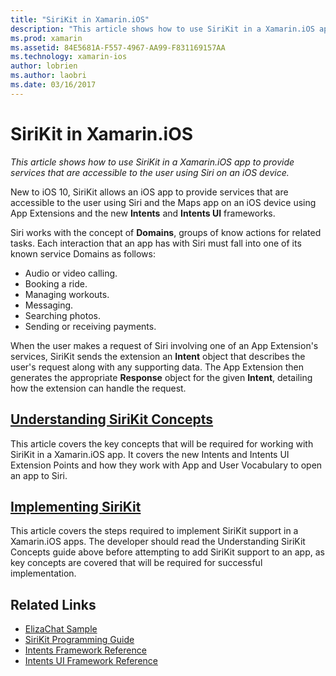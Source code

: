 ```yaml
---
title: "SiriKit in Xamarin.iOS"
description: "This article shows how to use SiriKit in a Xamarin.iOS app to provide services that are accessible to the user using Siri on an iOS device."
ms.prod: xamarin
ms.assetid: 84E5681A-F557-4967-AA99-F831169157AA
ms.technology: xamarin-ios
author: lobrien
ms.author: laobri
ms.date: 03/16/2017
---
```


# SiriKit in Xamarin.iOS

_This article shows how to use SiriKit in a Xamarin.iOS app to provide services that are accessible to the user using Siri on an iOS device._

New to iOS 10, SiriKit allows an iOS app to provide services that are accessible to the user using Siri and the Maps app on an iOS device using App Extensions and the new **Intents** and **Intents UI** frameworks.

Siri works with the concept of **Domains**, groups of know actions for related tasks. Each interaction that an app has with Siri must fall into one of its known service Domains as follows:

- Audio or video calling.
- Booking a ride.
- Managing workouts.
- Messaging.
- Searching photos.
- Sending or receiving payments.

When the user makes a request of Siri involving one of an App Extension's services, SiriKit sends the extension an **Intent** object that describes the user's request along with any supporting data. The App Extension then generates the appropriate **Response** object for the given **Intent**, detailing how the extension can handle the request.

## [Understanding SiriKit Concepts](~/ios/platform/sirikit/understanding-sirikit.md)

This article covers the key concepts that will be required for working with SiriKit in a Xamarin.iOS app. It covers the new Intents and Intents UI Extension Points and how they work with App and User Vocabulary to open an app to Siri.

## [Implementing SiriKit](~/ios/platform/sirikit/implementing-sirikit.md)

This article covers the steps required to implement SiriKit support in a Xamarin.iOS apps. The developer should read the Understanding SiriKit Concepts guide above before attempting to add SiriKit support to an app, as key concepts are covered that will be required for successful implementation.





## Related Links

- [ElizaChat Sample](https://developer.xamarin.com/samples/monotouch/ios10/ElizaChat/)
- [SiriKit Programming Guide](https://developer.apple.com/library/prerelease/content/documentation/Intents/Conceptual/SiriIntegrationGuide/index.html)
- [Intents Framework Reference](https://developer.apple.com/reference/intents)
- [Intents UI Framework Reference](https://developer.apple.com/reference/intentsui)
